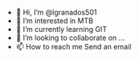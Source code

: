 - 👋 Hi, I’m @lgranados501
- 👀 I’m interested in MTB
- 🌱 I’m currently learning GIT
- 💞️ I’m looking to collaborate on ...
- 📫 How to reach me Send an email

<!---
lgranados501/lgranados501 is a ✨ special ✨ repository because its `README.md` (this file) appears on your GitHub profile.
You can click the Preview link to take a look at your changes.
--->
